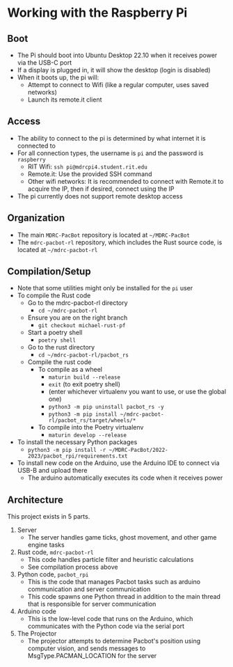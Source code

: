 # Working with the Raspberry Pi

## Boot

- The Pi should boot into Ubuntu Desktop 22.10 when it receives power via the USB-C port
- If a display is plugged in, it will show the desktop (login is disabled)
- When it boots up, the pi will:
  - Attempt to connect to Wifi (like a regular computer, uses saved networks)
  - Launch its remote.it client

## Access

- The ability to connect to the pi is determined by what internet it is connected to
- For all connection types, the username is `pi` and the password is `raspberry`
  - RIT Wifi: `ssh pi@mdrcpi4.student.rit.edu`
  - Remote.it: Use the provided SSH command
  - Other wifi networks: It is recommended to connect with Remote.it to acquire the IP, then if desired, connect using the IP
- The pi currently does not support remote desktop access

## Organization

- The main `MDRC-PacBot` repository is located at `~/MDRC-PacBot`
- The `mdrc-pacbot-rl` repository, which includes the Rust source code, is located at `~/mdrc-pacbot-rl`

## Compilation/Setup

- Note that some utilities might only be installed for the `pi` user
- To compile the Rust code
  - Go to the mdrc-pacbot-rl directory
    - `cd ~/mdrc-pacbot-rl`
  - Ensure you are on the right branch
    - `git checkout michael-rust-pf`
  - Start a poetry shell
    - `poetry shell`
  - Go to the rust directory
    - `cd ~/mdrc-pacbot-rl/pacbot_rs`
  - Compile the rust code
    - To compile as a wheel
      - `maturin build --release`
      - `exit` (to exit poetry shell)
      - (enter whichever virtualenv you want to use, or use the global one)
      - `python3 -m pip uninstall pacbot_rs -y`
      - `python3 -m pip install ~/mdrc-pacbot-rl/pacbot_rs/target/wheels/*`
    - To compile into the Poetry virtualenv
      - `maturin develop --release`
- To install the necessary Python packages
  - `python3 -m pip install -r ~/MDRC-PacBot/2022-2023/pacbot_rpi/requirements.txt`
- To install new code on the Arduino, use the Arduino IDE to connect via USB-B and upload there
  - The arduino automatically executes its code when it receives power

## Architecture

This project exists in 5 parts.

1. Server
   - The server handles game ticks, ghost movement, and other game engine tasks
2. Rust code, `mdrc-pacbot-rl`
   - This code handles particle filter and heuristic calculations
   - See compilation process above
3. Python code, `pacbot_rpi`
   - This is the code that manages Pacbot tasks such as arduino communication and server communication
   - This code spawns one Python thread in addition to the main thread that is responsible for server communication
4. Arduino code
   - This is the low-level code that runs on the Arduino, which communicates with the Python code via the serial port
5. The Projector
   - The projector attempts to determine Pacbot's position using computer vision, and sends messages to MsgType.PACMAN_LOCATION for the server